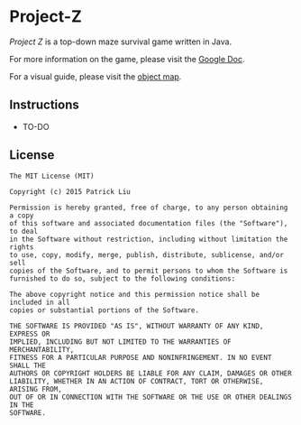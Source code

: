 # Project-Z

*Project Z* is a top-down maze survival game written in Java.

For more information on the game, please visit the [Google Doc](https://docs.google.com/document/d/19MVbmryXxvktkHcWrKZTHJ3OWmhq6EKIO3je-vPXd7Y/edit).

For a visual guide, please visit the [object map](https://docs.google.com/drawings/d/1Yz2MEXLH9DPwBb74oaUr7sL8S8pZTJ3093lIYp443Ao/edit).

## Instructions
 - TO-DO

## License

	The MIT License (MIT)

	Copyright (c) 2015 Patrick Liu

	Permission is hereby granted, free of charge, to any person obtaining a copy
	of this software and associated documentation files (the "Software"), to deal
	in the Software without restriction, including without limitation the rights
	to use, copy, modify, merge, publish, distribute, sublicense, and/or sell
	copies of the Software, and to permit persons to whom the Software is
	furnished to do so, subject to the following conditions:

	The above copyright notice and this permission notice shall be included in all
	copies or substantial portions of the Software.

	THE SOFTWARE IS PROVIDED "AS IS", WITHOUT WARRANTY OF ANY KIND, EXPRESS OR
	IMPLIED, INCLUDING BUT NOT LIMITED TO THE WARRANTIES OF MERCHANTABILITY,
	FITNESS FOR A PARTICULAR PURPOSE AND NONINFRINGEMENT. IN NO EVENT SHALL THE
	AUTHORS OR COPYRIGHT HOLDERS BE LIABLE FOR ANY CLAIM, DAMAGES OR OTHER
	LIABILITY, WHETHER IN AN ACTION OF CONTRACT, TORT OR OTHERWISE, ARISING FROM,
	OUT OF OR IN CONNECTION WITH THE SOFTWARE OR THE USE OR OTHER DEALINGS IN THE
	SOFTWARE.
